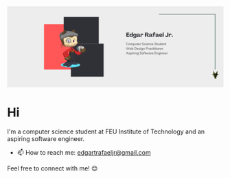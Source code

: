 <picture>
  <source media="(prefers-color-scheme: dark)" srcset="coverphotodark.png" >
  <source media="(prefers-color-scheme: light)" srcset="coverphotolight.png">
  <img alt="cover photo" src="coverphotodark.png">
</picture>

# Hi

I'm a computer science student at FEU Institute of Technology and an aspiring software engineer.


- 📫 How to reach me: [edgartrafaeljr@gmail.com](mailto:edgartrafaeljr@gmail.com)

Feel free to connect with me! 😊



<!---
usergaia/usergaia is a ✨ special ✨ repository because its `README.md` (this file) appears on your GitHub profile.
You can click the Preview link to take a look at your changes.
--->
